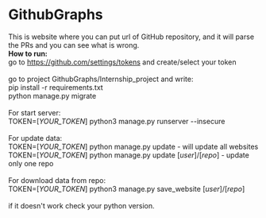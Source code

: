 # GithubGraphs
This is website where you can put url of GitHub repository, and it will parse the PRs and you can see what is wrong.<br/>
<b>How to run:</b><br/>
go to https://github.com/settings/tokens and create/select your token<br/>
<br/>
go to project GithubGraphs/Internship_project and write:<br/>
pip install -r requirements.txt<br/>
python manage.py migrate
<br/>
<br/>
For start server:<br/>
TOKEN=[*YOUR_TOKEN*] python3 manage.py runserver --insecure<br/>
<br/>
For update data:<br/>
TOKEN=[*YOUR_TOKEN*] python manage.py update - will update all websites <br/>
TOKEN=[*YOUR_TOKEN*] python manage.py update [*user*]/[*repo*] - update only one repo
<br/><br/>
For download data from repo:
<br/>
TOKEN=[*YOUR_TOKEN*] python3 manage.py save_website [*user*]/[*repo*]<br/><br/>
if it doesn't work check your python version.